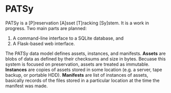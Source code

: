 # PATSy
PATSy is a \[P]reservation \[A]sset \[T]racking \[Sy]stem. It is a work in progress. Two main parts are planned:

1. A command-line interface to a SQLite database, and 
2. A Flask-based web interface.

The PATSy data model defines assets, instances, and manifests. **Assets** are blobs of data as defined by their checksums and size in bytes. Becuase this system is focused on preservation, assets are treated as immutable. **Instances** are copies of assets stored in some location (e.g. a server, tape backup, or portable HDD).  **Manifests** are list of instances of assets, basically records of the files stored in a particular location at the time the manifest was made.
